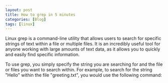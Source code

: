 ```yaml
---
layout: post
title: How to grep in 5 minutes
categories: [Blog]
tags: [linux]
---
```



Linux grep is a command-line utility that allows users to search for specific strings of text within a file or multiple files. It is an incredibly useful tool for anyone working with large amounts of text data, as it allows you to quickly and easily find specific information.

To use grep, you simply specify the string you are searching for and the file or files you want to search within. For example, to search for the string "Hello" within the file "greeting.txt", you would use the following command: